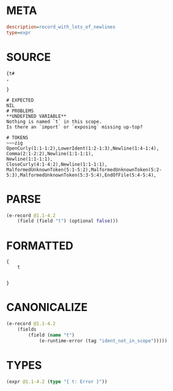 # META
~~~ini
description=record_with_lots_of_newlines
type=expr
~~~
# SOURCE
~~~roc
{t#
,

}
~~~
~~~
# EXPECTED
NIL
# PROBLEMS
**UNDEFINED VARIABLE**
Nothing is named `t` in this scope.
Is there an `import` or `exposing` missing up-top?

# TOKENS
~~~zig
OpenCurly(1:1-1:2),LowerIdent(1:2-1:3),Newline(1:4-1:4),
Comma(2:1-2:2),Newline(1:1-1:1),
Newline(1:1-1:1),
CloseCurly(4:1-4:2),Newline(1:1-1:1),
MalformedUnknownToken(5:1-5:2),MalformedUnknownToken(5:2-5:3),MalformedUnknownToken(5:3-5:4),EndOfFile(5:4-5:4),
~~~
# PARSE
~~~clojure
(e-record @1.1-4.2
	(field (field "t") (optional false)))
~~~
# FORMATTED
~~~roc
{
	t


}
~~~
# CANONICALIZE
~~~clojure
(e-record @1.1-4.2
	(fields
		(field (name "t")
			(e-runtime-error (tag "ident_not_in_scope")))))
~~~
# TYPES
~~~clojure
(expr @1.1-4.2 (type "{ t: Error }"))
~~~

